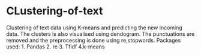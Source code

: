 # CLustering-of-text
Clustering of text data using K-means and predicting the new incoming data. The clusters is also visualised using dendogram. The punctuations are removed and the preprocessing is done using re,stopwords. Packages used:
    1. Pandas
    2. re
    3. Tfidf 
    4.k-means
